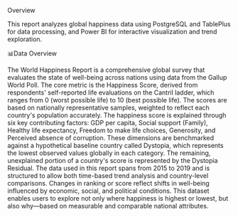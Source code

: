 Overview

This report analyzes global happiness data using PostgreSQL and TablePlus for data processing, and Power BI for interactive visualization and trend exploration. 

📊Data Overview

The World Happiness Report is a comprehensive global survey that evaluates the state of well-being across nations using data from the Gallup World Poll. The core metric is the Happiness Score, derived from respondents' self-reported life evaluations on the Cantril ladder, which ranges from 0 (worst possible life) to 10 (best possible life). The scores are based on nationally representative samples, weighted to reflect each country's population accurately.
The happiness score is explained through six key contributing factors:
GDP per capita, Social support (Family), Healthy life expectancy, Freedom to make life choices, Generosity, and Perceived absence of corruption. These dimensions are benchmarked against a hypothetical baseline country called Dystopia, which represents the lowest observed values globally in each category. The remaining, unexplained portion of a country's score is represented by the Dystopia Residual.
The data used in this report spans from 2015 to 2019 and is structured to allow both time-based trend analysis and country-level comparisons. Changes in ranking or score reflect shifts in well-being influenced by economic, social, and political conditions. This dataset enables users to explore not only where happiness is highest or lowest, but also why—based on measurable and comparable national attributes.

